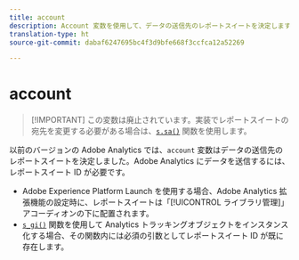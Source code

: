 ```yaml
---
title: account
description: Account 変数を使用して、データの送信先のレポートスイートを決定します。
translation-type: ht
source-git-commit: dabaf6247695bc4f3d9bfe668f3ccfca12a52269

---
```



# account

>[!IMPORTANT] この変数は廃止されています。実装でレポートスイートの宛先を変更する必要がある場合は、[`s.sa()`](../functions/sa-method.md) 関数を使用します。

以前のバージョンの Adobe Analytics では、`account` 変数はデータの送信先のレポートスイートを決定しました。Adobe Analytics にデータを送信するには、レポートスイート ID が必要です。

* Adobe Experience Platform Launch を使用する場合、Adobe Analytics 拡張機能の設定時に、レポートスイートは「[!UICONTROL ライブラリ管理]」アコーディオンの下に配置されます。
* [`s_gi()`](../functions/s-gi.md) 関数を使用して Analytics トラッキングオブジェクトをインスタンス化する場合、その関数内には必須の引数としてレポートスイート ID が既に存在します。
